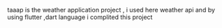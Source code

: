 
taaap is the weather application project , i used here weather api and by using flutter ,dart language i complited this project
